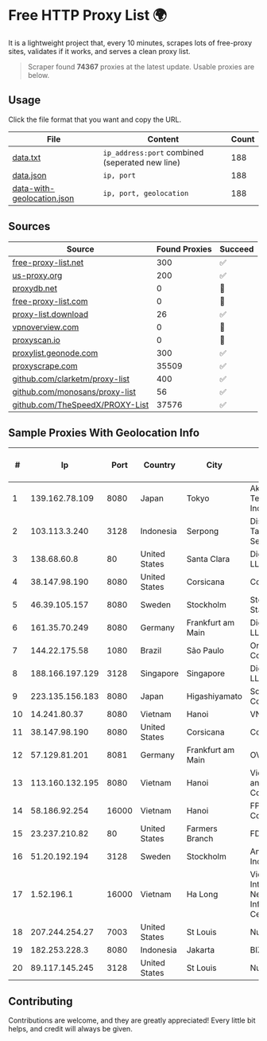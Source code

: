 
# Free HTTP Proxy List 🌍

It is a lightweight project that, every 10 minutes, scrapes lots of free-proxy sites, validates if it works, and serves a clean proxy list.


> Scraper found **74367** proxies at the latest update. Usable proxies are below.

## Usage

Click the file format that you want and copy the URL.


|File|Content|Count|
|----|-------|-----|
|[data.txt](https://raw.githubusercontent.com/themiralay/Proxy-List-World/master/data.txt)|`ip_address:port` combined (seperated new line)|188|
|[data.json](https://raw.githubusercontent.com/themiralay/Proxy-List-World/master/data.json)|`ip, port`|188|
|[data-with-geolocation.json](https://raw.githubusercontent.com/themiralay/Proxy-List-World/master/data-with-geolocation.json)|`ip, port, geolocation`|188|

## Sources

|Source|Found Proxies|Succeed|
|------|-------------|-------|
|[free-proxy-list.net](https://free-proxy-list.net)|300|✅|
|[us-proxy.org](https://www.us-proxy.org)|200|✅|
|[proxydb.net](http://proxydb.net)|0|🚫|
|[free-proxy-list.com](https://free-proxy-list.com/?page=&port=&type%5B%5D=http&type%5B%5D=https&up_time=0&search=Search)|0|🚫|
|[proxy-list.download](https://www.proxy-list.download/HTTP)|26|✅|
|[vpnoverview.com](https://vpnoverview.com/privacy/anonymous-browsing/free-proxy-servers)|0|🚫|
|[proxyscan.io](https://www.proxyscan.io)|0|🚫|
|[proxylist.geonode.com](https://proxylist.geonode.com/api/proxy-list?limit=300&page=1&sort_by=lastChecked&sort_type=desc&protocols=http,https)|300|✅|
|[proxyscrape.com](https://api.proxyscrape.com/v2/?request=displayproxies&protocol=http&timeout=10000&country=all&ssl=all&anonymity=all)|35509|✅|
|[github.com/clarketm/proxy-list](https://raw.githubusercontent.com/clarketm/proxy-list/master/proxy-list-raw.txt)|400|✅|
|[github.com/monosans/proxy-list](https://raw.githubusercontent.com/monosans/proxy-list/main/proxies/http.txt)|56|✅|
|[github.com/TheSpeedX/PROXY-List](https://raw.githubusercontent.com/TheSpeedX/PROXY-List/master/http.txt)|37576|✅|


## Sample Proxies With Geolocation Info

|#|Ip|Port|Country|City|Internet Service Provider|
|-|--|----|-------|----|-------------------------|
|1|139.162.78.109|8080|Japan|Tokyo|Akamai Technologies, Inc.|
|2|103.113.3.240|3128|Indonesia|Serpong|Diskominfo Tangerang Selatan|
|3|138.68.60.8|80|United States|Santa Clara|DigitalOcean, LLC|
|4|38.147.98.190|8080|United States|Corsicana|Corsicana ISD|
|5|46.39.105.157|8080|Sweden|Stockholm|Stockholms Stadsnat AB|
|6|161.35.70.249|8080|Germany|Frankfurt am Main|DigitalOcean, LLC|
|7|144.22.175.58|1080|Brazil|São Paulo|Oracle Corporation|
|8|188.166.197.129|3128|Singapore|Singapore|DigitalOcean, LLC|
|9|223.135.156.183|8080|Japan|Higashiyamato|So-net Corporation|
|10|14.241.80.37|8080|Vietnam|Hanoi|VNPT|
|11|38.147.98.190|8080|United States|Corsicana|Corsicana ISD|
|12|57.129.81.201|8081|Germany|Frankfurt am Main|OVH SAS|
|13|113.160.132.195|8080|Vietnam|Hanoi|VietNam Post and Telecom Corporation|
|14|58.186.92.254|16000|Vietnam|Hanoi|FPT Telecom Company|
|15|23.237.210.82|80|United States|Farmers Branch|FDCservers.net|
|16|51.20.192.194|3128|Sweden|Stockholm|Amazon.com, Inc.|
|17|1.52.196.1|16000|Vietnam|Ha Long|Vietnam Internet Network Information Center|
|18|207.244.254.27|7003|United States|St Louis|Nubes, LLC|
|19|182.253.228.3|8080|Indonesia|Jakarta|BIZNET|
|20|89.117.145.245|3128|United States|St Louis|Nubes, LLC|



## Contributing

Contributions are welcome, and they are greatly appreciated! Every
little bit helps, and credit will always be given.

